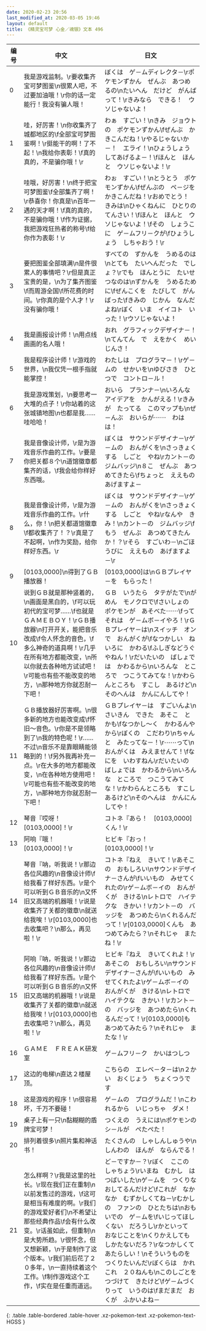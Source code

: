 ```yaml
---
date: 2020-02-23 20:56
last_modified_at: 2020-03-05 19:46
layout: default
title: 《精灵宝可梦 心金／魂银》文本 496
---
```

| 编号 | 中文 | 日文 |
| ---- | ---- | ---- |
| 0 | 我是游戏监制。\r要收集齐宝可梦图鉴\n很累人吧，不过要加油哦！\r你的话一定能行！我没有骗人哦！ | ぼくは　ゲ－ムディレクタ－\rポケモンずかん　ぜんぶ　あつめるの\nたいへん　だけど　がんばって！\rきみなら　できる！　ウソじゃないよ！ |
| 1 | 哇，好厉害！\n你收集齐了城都地区的\f全部宝可梦图鉴啊！\r挺能干的啊！了不起！\n我给你表彰！\f真的真的，不是骗你哦！\r | わぁ　すごい！\nきみ　ジョウトの　ポケモンずかん\fぜんぶ　かきこんだね！\rやるじゃないか－！　エライ！\nひょうしょう　してあげるよ－！\fほんと　ほんと　ウソじゃないよ！\r |
| 2 | 哇哦，好厉害！\n终于把宝可梦图鉴\f全部集齐了啊！\r恭喜你！你真是\n百年一遇的天才啊！\f真的真的，不是骗你哦！\f作为证据，我把游戏狂热者的称号\f给你作为表彰！\r | わぉ　すごい！\nとうとう　ポケモンずかん\fぜんぶの　ペ－ジを　かきこんだね！\rおめでとう！　きみは\nひゃくねんに　ひとりの　てんさい！\fほんと　ほんと　ウソじゃないよ！\fその　しょうこに　ゲ－ムフリ－クが\fひょうしょう　しちゃおう！\r |
| 3 | 要把图鉴全部填满\n是件很累人的事情吧？\r但是真正宝贵的是，\n为了集齐图鉴\f而周游全国\f所花费的时间。\r你真的是个人才！\r没有骗你哦！ | すべての　ずかんを　うめるのは\nとても　たいへんだった　でしょ？\rでも　ほんとうに　たいせつなのは\nずかんを　うめるために\fぜんこくを　たびして　がんばった\fきみの　じかん　なんだよね\rぼく　いま　イイコト　いった！\rウソじゃないよ！ |
| 4 | 我是画报设计师！\n用点线画画的名人哦！ | おれ　グラフィックデザイナ－！\nてんてん　で　えをかく　めいじんさ！ |
| 5 | 我是程序设计师！\r游戏的世界，\n我仅凭一根手指就能掌控！ | わたしは　プログラマ－！\rゲ－ムの　せかいを\nゆびさき　ひとつで　コントロ－ル！ |
| 6 | 我是游戏策划，\n要思考一大堆的点子！\r你站着的这张城镇地图\n也都是我……哇哈哈！ | おいら　プランナ－\nいろんな　アイデアを　かんがえる！\rきみが　たってる　このマップも\nぜ－んぶ　おいらが⋯⋯　わはは！ |
| 7 | 我是音像设计师，\r是为游戏音乐作曲的工作。\r要是你把关都８个\n道馆徽章都集齐的话，\f我会给你样好东西哦。 | ぼくは　サウンドデザイナ－\rゲ－ムの　おんがくを\nさっきょくする　しごと　やね\rカント－の　ジムバッジ\n８こ　ぜんぶ　あつめてきたら\fちょっと　ええもの　あげますよ－ |
| 8 | 我是音像设计师，\r是为游戏音乐作曲的工作。\r什么，你！\n把关都道馆徽章\f都收集齐了！？\r真是了不起啊，\n作为奖励，给你样好东西。\r | ぼくは　サウンドデザイナ－\rゲ－ムの　おんがくを\nさっきょくする　しごと　やね\rなんや　きみ！\nカント－の　ジムバッジ\fもう　ぜんぶ　あつめてきたんか！？\rそら　すごいわ－\nごほうびに　ええもの　あげますよ－\r |
| 9 | [0103,0000]\n得到了ＧＢ播放器！ | [0103,0000]は\nＧＢプレイヤ－を　もらった！ |
| 10 | 说到ＧＢ就是那种竖着的，\n画面是黑白的，\f可以玩初代的宝可梦……\f也就是ＧＡＭＥＢＯＹ！\rＧＢ播放器\n打开开关，能把音乐改成\f令人怀念的音色，\f多么神奇的道具啊！\r几乎在所有地方都能改变，\n所以你就去各种地方试试吧！\r可能也有些不能改变的地方，\n那种地方你就忍耐一下吧！ | ＧＢ　いうたら　タテがたで\nがめん　モノクロで\fさいしょの　ポケモンが　あそべた⋯⋯\fって　それは　ゲ－ムボ－イやろ！\rＧＢプレイヤ－は\nスイッチ　オン　で　おんがくが\fなつかしい　ねいろに　かわる\fふしぎなどうぐ　やねん！\rだいたいの　ばしょでは　かわるから\nいろんな　ところで　つこうてみてな！\rかわらんところも　すこし　あるけど\nそのへんは　かんにんしてや！ |
| 11 | ＧＢ播放器好厉害啊。\n很多新的地方也能改变成\f怀旧〜音色。\r你是不是领略到了\n我的特色呢！\r……不过\n音乐不是靠眼睛能领略到的！\f另外我再补充一点。\r在大多的地方都能改变，\n在各种地方使用吧！\r可能也有些不能改变的地方，\n那种地方你就忍耐一下吧！ | ＧＢプレイヤ－は　すごいんよ\nさいきん　できた　あそこ　とかも\fなつかし〜く　かわるんやから\rぼくの　こだわり\nちゃんと　みたってな－！\r⋯⋯って\nおんがくは　みえませんて！\fなにを　いわすねん\rだいたいの　ばしょでは　かわるから\nいろんな　ところで　つこうてみてな！\rかわらんところも　すこし　あるけど\nそのへんは　かんにんしてや！ |
| 12 | 琴音『哎呀！[0103,0000]！\r | コトネ『あら！　[0103,0000]くん！\r |
| 13 | 阿响『哦！[0103,0000]！\r | ヒビキ『おっ！　[0103,0000]！\r |
| 14 | 琴音『呐，听我说！\r那边各位风趣的\n音像设计师\f给我看了样好东西。\r是个可以听到ＧＢ音乐的\n又怀旧又高端的机器哦！\r说是收集齐了关都的徽章\n就送给我唉！\r[0103,0000]也去收集吧？\n那么，再见啦！\r | コトネ『ねえ　きいて！\rあそこの　おもしろい\nサウンドデザイナ－さんが\fいいもの　みせてくれたの\rゲ－ムボ－イの　おんがくが　きける\nレトロで　ハイテクな　きかい！\rカント－の　バッジを　あつめたら\nくれるんだって！\r[0103,0000]くんも　あつめてみたら？\nそれじゃ　またね！\r |
| 15 | 阿响『呐，听我说！\r那边各位风趣的\n音像设计师\f给我看了样好东西。\r是个可以听到ＧＢ音乐的\n又怀旧又高端的机器哦！\r说是收集齐了关都的徽章\n就送给我唉！\r[0103,0000]也去收集吧？\n那么，再见啦！\r | ヒビキ『ねえ　きいてくれよ！\rあそこの　おもしろい\nサウンドデザイナ－さんが\fいいもの　みせてくれたよ\rゲ－ムボ－イの　おんがくが　きける\nレトロで　ハイテクな　きかい！\rカント－の　バッジを　あつめたら\nくれるんだって！\r[0103,0000]も　あつめてみたら？\nそれじゃ　またな！\r |
| 16 | ＧＡＭＥ　ＦＲＥＡＫ研发室 | ゲ－ムフリ－ク　かいはつしつ |
| 17 | 这边的电梯\n直达２楼屋顶。 | こちらの　エレベ－タ－は\n２かい　おくじょう　ちょくつうです |
| 18 | 这是游戏的程序！\n很容易坏，千万不要碰！ | ゲ－ムの　プログラムだ！\nこわれるから　いじっちゃ　ダメ！ |
| 19 | 桌子上有一只\n黏糊糊的盾牌宝可梦！ | つくえの　うえには\nポケモンの　シ－ルが　ぺたぺた！ |
| 20 | 排列着很多\n照片集和神话书！ | たくさんの　しゃしんしゅうや\nしんわの　ほんが　ならんでる！ |
| 21 | 怎么样啊？\r我是这里的社长。\r现在我们正在重制\n以前发售过的游戏，\f这可是相当有难度的啊。\r我们的游戏爱好者们\n不希望让那些经典作品\f会有什么改变。\r话虽如此，但重制\n是大势所趋。\r很怀念，但又想新颖，\n于是制作了这个版本。\r我们前后花了２０多年，\n一直持续着这个工作。\f制作游戏这个工作，\f实在是任重而道远。 | ど－ですか－？\rぼく　ここの　しゃちょう\rいまね　むかし　はつばいした\nゲ－ムを　つくりなおしてるんだけど\fこれが　なかなか　むずかしくてね－\rむかしの　ファンの　ひとたちは\nおもいでの　ゲ－ムを\fいじってほしくない　だろうし\rかといって　おなじことを\nくりかえしても　しかたないだろ？\rなつかしくて　あたらしい！\nそういうものを　つくりたいんだ\rぼくらは　かれこれ　２０ねんも\nこのしごとを　つづけて　きたけど\fゲ－ムづくりって　いうのは\fまだまだ　おくが　ふかいよね－ |
{: .table .table-bordered .table-hover .xz-pokemon-text .xz-pokemon-text-HGSS }